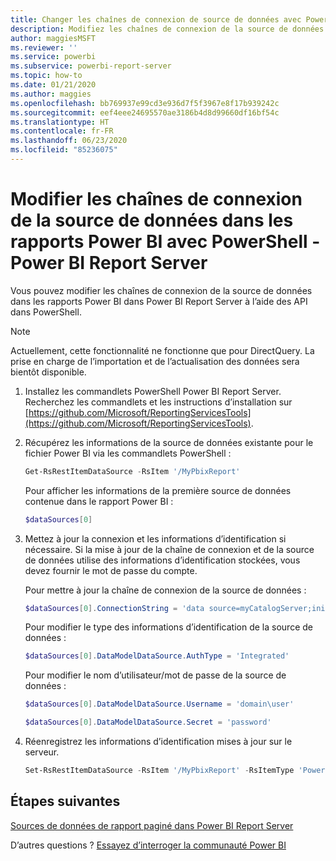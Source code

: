 ```yaml
---
title: Changer les chaînes de connexion de source de données avec PowerShell
description: Modifiez les chaînes de connexion de la source de données à l’aide des API dans PowerShell - Power BI Report Server.
author: maggiesMSFT
ms.reviewer: ''
ms.service: powerbi
ms.subservice: powerbi-report-server
ms.topic: how-to
ms.date: 01/21/2020
ms.author: maggies
ms.openlocfilehash: bb769937e99cd3e936d7f5f3967e8f17b939242c
ms.sourcegitcommit: eef4eee24695570ae3186b4d8d99660df16bf54c
ms.translationtype: HT
ms.contentlocale: fr-FR
ms.lasthandoff: 06/23/2020
ms.locfileid: "85236075"
---
```

# <a name="change-data-source-connection-strings-in-power-bi-reports-with-powershell---power-bi-report-server"></a>Modifier les chaînes de connexion de la source de données dans les rapports Power BI avec PowerShell - Power BI Report Server


Vous pouvez modifier les chaînes de connexion de la source de données dans les rapports Power BI dans Power BI Report Server à l’aide des API dans PowerShell. 

> [!NOTE]
> Actuellement, cette fonctionnalité ne fonctionne que pour DirectQuery. La prise en charge de l’importation et de l’actualisation des données sera bientôt disponible.

1. Installez les commandlets PowerShell Power BI Report Server. Recherchez les commandlets et les instructions d’installation sur [https://github.com/Microsoft/ReportingServicesTools](https://github.com/Microsoft/ReportingServicesTools). 

2. Récupérez les informations de la source de données existante pour le fichier Power BI via les commandlets PowerShell :

    ```powershell
    Get-RsRestItemDataSource -RsItem '/MyPbixReport'
    ```

    Pour afficher les informations de la première source de données contenue dans le rapport Power BI : 

    ```powershell
    $dataSources[0]
    ```

3. Mettez à jour la connexion et les informations d’identification si nécessaire. Si la mise à jour de la chaîne de connexion et de la source de données utilise des informations d’identification stockées, vous devez fournir le mot de passe du compte. 

    Pour mettre à jour la chaîne de connexion de la source de données :

    ```powershell
    $dataSources[0].ConnectionString = 'data source=myCatalogServer;initial catalog=ReportServer;persist security info=False' 
    ```

    Pour modifier le type des informations d’identification de la source de données :

    ```powershell
    $dataSources[0].DataModelDataSource.AuthType = 'Integrated'
    ```

    Pour modifier le nom d’utilisateur/mot de passe de la source de données :

    ```powershell
    $dataSources[0].DataModelDataSource.Username = 'domain\user'
    ```
    ```powershell
    $dataSources[0].DataModelDataSource.Secret = 'password'
    ```

4. Réenregistrez les informations d’identification mises à jour sur le serveur.

    ```powershell
    Set-RsRestItemDataSource -RsItem '/MyPbixReport' -RsItemType 'PowerBIReport' -DataSources $dataSources
    ```

## <a name="next-steps"></a>Étapes suivantes

[Sources de données de rapport paginé dans Power BI Report Server](connect-data-sources.md) 

D’autres questions ? [Essayez d’interroger la communauté Power BI](https://community.powerbi.com/)
